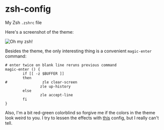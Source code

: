# zsh-config
My Zsh `.zshrc` file

Here's a screenshot of the theme:

![Oh my zsh!](https://cdn.rawgit.com/michaeljklein/zsh-config/master/screenshot.gif)

Besides the theme, the only interesting thing is a convenient `magic-enter` command:

```
# enter twice on blank line reruns previous command
magic-enter () {
        if [[ -z $BUFFER ]]
        then
#                zle clear-screen
                zle up-history
        else
                zle accept-line
        fi
}
```

Also, I'm a bit red-green colorblind so forgive me if the colors in the theme look weird to you.
I try to lessen the effects with [this](https://github.com/michaeljklein/colorblind-lcd) config, 
but I really can't tell. 
